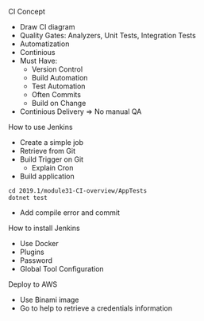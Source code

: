 CI Concept
- Draw CI diagram
- Quality Gates: Analyzers, Unit Tests, Integration Tests
- Automatization
- Continious
- Must Have:
	- Version Control
	- Build Automation
	- Test Automation
	- Often Commits
	- Build on Change
- Continious Delivery => No manual QA

How to use Jenkins
- Create a simple job
- Retrieve from Git
- Build Trigger on Git
	- Explain Cron
- Build application
```
cd 2019.1/module31-CI-overview/AppTests
dotnet test
```
- Add compile error and commit


How to install Jenkins
- Use Docker
- Plugins
- Password
- Global Tool Configuration




	

Deploy to AWS
- Use Binami image
- Go to help to retrieve a credentials information